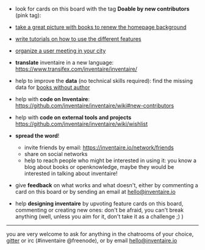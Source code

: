 <!-- LANG:EN, title="How to contribute"-->
 
 * look for cards on this board with the tag **Doable by new contributors** (pink tag):
  * [take a great picture with books to renew the homepage background](https://trello.com/c/Ny3dfpkJ/97-take-a-great-picture-with-books-to-renew-the-homepage-background)
  * [write tutorials on how to use the different features](https://trello.com/c/BeLBLSLz/95-write-tutorials-on-how-to-use-the-different-features)
  * [organize a user meeting in your city](https://trello.com/c/EexK1Uve/98-organize-a-user-meeting-in-your-city)

* **translate** inventaire in a new language: https://www.transifex.com/inventaire/inventaire/

* help to improve the **data** (no technical skills required): find the missing data for [books without author](http://tools.wmflabs.org/wikidata-game/#mode=no_author)

* help with **code on Inventaire**: https://github.com/inventaire/inventaire/wiki#new-contributors

* help with **code on external tools and projects** https://github.com/inventaire/inventaire/wiki/wishlist

* **spread the word**!
   * invite friends by email: https://inventaire.io/network/friends
   * share on social networks
   * help to reach people who might be interested in using it: you know a blog about books or openknowledge, maybe they would be interested in talking about inventaire!

* give **feedback** on what works and what doesn't, either by commenting a card on this board or by sending an email at hello@inventaire.io 

* help **designing inventaire** by upvoting feature cards on this board, commenting or creating new ones: don't be afraid, you can't break anything (well, unless you aim for it, don't take it as a challenge ;) )


----------
you are very welcome to ask for anything in the chatrooms of your choice,  [gitter](https://gitter.im/inventaire/inventaire) or irc (#inventaire @freenode), or by email [hello@inventaire.io](mailto:hello@inventaire.io)